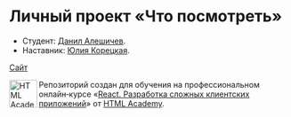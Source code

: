# Личный проект «Что посмотреть»

* Студент: [Данил Алешичев](https://up.htmlacademy.ru/univer-js3/2/user/2425783).
* Наставник: [Юлия Корецкая](https://htmlacademy.ru/profile/id11886).


[Сайт](https://65b36231d92c7891d9dc2a10--fabulous-cheesecake-322ff6.netlify.app)

<a href="https://htmlacademy.ru/intensive/react"><img align="left" width="50" height="50" title="HTML Academy" src="https://up.htmlacademy.ru/static/img/intensive/react/logo-for-github.png"></a>

Репозиторий создан для обучения на профессиональном онлайн‑курсе «[React. Разработка сложных клиентских приложений](https://htmlacademy.ru/intensive/react)» от [HTML Academy](https://htmlacademy.ru).
